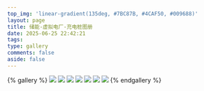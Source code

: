 ```yaml
---
top_img: 'linear-gradient(135deg, #7BC87B, #4CAF50, #009688)'
layout: page
title: 储能-虚拟电厂-充电桩图册
date: 2025-06-25 22:42:21
tags:
type: gallery
comments: false
aside: false
---
```

{% gallery %}
![](https://www.infineon.com/export/sites/default/_images/about-infineon/energy-efficiency-technologies/Energy-Efficiency-Kampagne_Headerbanner_Energy-storage-systems_768x432px.jpg_1459425146.jpg)
![](http://zhwedo.com/data/upload/image/20210819/20210819093720_34463.jpg)
![](https://www.infineon.com/export/sites/default/_images/about-infineon/energy-efficiency-technologies/Energy-Efficiency-Kampagne_Headerbanner_Energy-storage-systems_768x432px.jpg_1459425146.jpg)
![](http://www.hitilin.com/upfile/1678277641.jpeg)
![](https://mp.ofweek.com/Upload/News/Img/member99961093/202404/wx_article__473c839a968e39240a3f9b106583600c.jpg)
![](https://www.zdpower.com/uploads/image/20231020/16/67aab7ce5364048e85aa8e95d3a8caab.png)
![](https://www.cgnpc.com.cn/cgn/c100944/2024-07/26/67990cdec319420f85bcf42306e71eb5/images/20240726093030764001.png)
{% endgallery %}